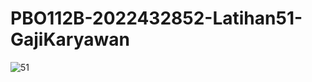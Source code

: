 # PBO112B-2022432852-Latihan51-GajiKaryawan
![51](https://user-images.githubusercontent.com/80507776/112634492-3f544980-8e6d-11eb-86a8-795613c42871.JPG)
